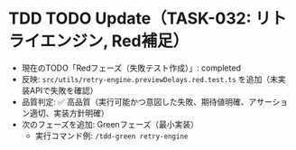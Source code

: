 # TDD TODO Update（TASK-032: リトライエンジン, Red補足）

- 現在のTODO「Redフェーズ（失敗テスト作成）」: completed
- 反映: `src/utils/retry-engine.previewDelays.red.test.ts` を追加（未実装APIで失敗を確認）
- 品質判定: ✅ 高品質（実行可能かつ意図した失敗、期待値明確、アサーション適切、実装方針明確）
- 次のフェーズを追加: Greenフェーズ（最小実装）
  - 実行コマンド例: `/tdd-green retry-engine`
